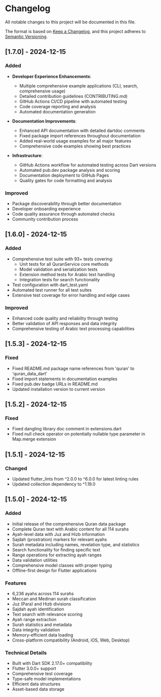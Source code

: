 # Changelog

All notable changes to this project will be documented in this file.

The format is based on [Keep a Changelog](https://keepachangelog.com/en/1.0.0/),
and this project adheres to [Semantic Versioning](https://semver.org/spec/v2.0.0.html).

## [1.7.0] - 2024-12-15

### Added
- **Developer Experience Enhancements**:
  - Multiple comprehensive example applications (CLI, search, comprehensive usage)
  - Detailed contribution guidelines (CONTRIBUTING.md)
  - GitHub Actions CI/CD pipeline with automated testing
  - Code coverage reporting and analysis
  - Automated documentation generation

- **Documentation Improvements**:
  - Enhanced API documentation with detailed dartdoc comments
  - Fixed package import references throughout documentation
  - Added real-world usage examples for all major features
  - Comprehensive code examples showing best practices

- **Infrastructure**:
  - GitHub Actions workflow for automated testing across Dart versions
  - Automated pub.dev package analysis and scoring
  - Documentation deployment to GitHub Pages
  - Quality gates for code formatting and analysis

### Improved
- Package discoverability through better documentation
- Developer onboarding experience
- Code quality assurance through automated checks
- Community contribution process

## [1.6.0] - 2024-12-15

### Added
- Comprehensive test suite with 93+ tests covering:
  - Unit tests for all QuranService core methods
  - Model validation and serialization tests
  - Extension method tests for Arabic text handling
  - Integration tests for search functionality
- Test configuration with dart_test.yaml
- Automated test runner for all test suites
- Extensive test coverage for error handling and edge cases

### Improved
- Enhanced code quality and reliability through testing
- Better validation of API responses and data integrity
- Comprehensive testing of Arabic text processing capabilities

## [1.5.3] - 2024-12-15

### Fixed
- Fixed README.md package name references from 'quran' to 'quran_data_dart'
- Fixed import statements in documentation examples
- Fixed pub.dev badge URLs in README.md
- Updated installation version to current version

## [1.5.2] - 2024-12-15

### Fixed
- Fixed dangling library doc comment in extensions.dart
- Fixed null check operator on potentially nullable type parameter in Map.merge extension

## [1.5.1] - 2024-12-15

### Changed
- Updated flutter_lints from ^2.0.0 to ^6.0.0 for latest linting rules
- Updated collection dependency to ^1.19.0

## [1.5.0] - 2024-12-15

### Added
- Initial release of the comprehensive Quran data package
- Complete Quran text with Arabic content for all 114 surahs
- Ayah-level data with Juz and Hizb information
- Sajdah (prostration) markers for relevant ayahs
- Surah metadata including names, revelation type, and statistics
- Search functionality for finding specific text
- Range operations for extracting ayah ranges
- Data validation utilities
- Comprehensive model classes with proper typing
- Offline-first design for Flutter applications

### Features
- 6,236 ayahs across 114 surahs
- Meccan and Medinan surah classification
- Juz (Para) and Hizb divisions
- Sajdah ayah identification
- Text search with relevance scoring
- Ayah range extraction
- Surah statistics and metadata
- Data integrity validation
- Memory-efficient data loading
- Cross-platform compatibility (Android, iOS, Web, Desktop)

### Technical Details
- Built with Dart SDK 2.17.0+ compatibility
- Flutter 3.0.0+ support
- Comprehensive test coverage
- Type-safe model implementations
- Efficient data structures
- Asset-based data storage
